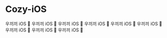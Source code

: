 # Cozy-iOS
우끼끼 iOS 💭 우끼끼 iOS 💭 우끼끼 iOS 💭 우끼끼 iOS 💭 우끼끼 iOS 💭 우끼끼 iOS 💭 우끼끼 iOS 💭 우끼끼 iOS 💭 우끼끼 iOS 💭
